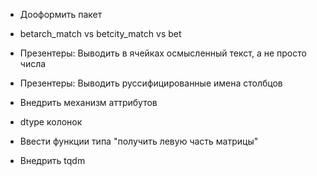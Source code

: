 * Дооформить пакет
* betarch_match vs betcity_match vs bet
* Презентеры: Выводить в ячейках осмысленный текст, а не просто числа
* Презентеры: Выводить руссифицированные имена столбцов

* Внедрить механизм аттрибутов
* dtype колонок
* Ввести функции типа "получить левую часть матрицы"
* Внедрить tqdm
